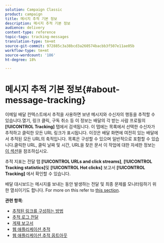 ```yaml
---
solution: Campaign Classic
product: campaign
title: 메시지 추적 기본 정보
description: 메시지 추적 기본 정보
audience: delivery
content-type: reference
topic-tags: tracking-messages
translation-type: tm+mt
source-git-commit: 972885c3a38bcd3a260574bacbb3f507e11ae05b
workflow-type: tm+mt
source-wordcount: '186'
ht-degree: 18%

---
```



# 메시지 추적 기본 정보{#about-message-tracking}

이메일 배달 컨텍스트에서 추적을 사용하면 보낸 메시지와 수신자의 행동을 추적할 수 있습니다.열기, 링크 클릭, 구독 취소 등 이 정보는 배달의 각 받는 사람 프로필의 **[!UICONTROL Tracking]** 탭에서 검색됩니다. 이 탭에는 목록에서 선택한 수신자가 추적하고 클릭한 모든 URL 링크가 표시됩니다. 이것은 배달 화면에 여전히 있는 배달에서 추적된 모든 URL의 축적입니다. 목록은 구성할 수 있으며 일반적으로 포함할 수 있습니다.클릭한 URL, 클릭 날짜 및 시간, URL을 찾은 문서 이 작업에 대한 자세한 정보는 [이 섹션](../../platform/using/editing-a-profile.md#tracking-tab)을 참조하십시오.

추적 지표는 전달 탭 **[!UICONTROL URLs and click streams]**, **[!UICONTROL Tracking statistics]**&#x200B;및 **[!UICONTROL Hot clicks]** 보고서 **[!UICONTROL Tracking]** 에서 확인할 수 있습니다.

배달 대시보드는 메시지를 보내는 동안 발생하는 전달 및 최종 문제를 모니터링하기 위한 열쇠이기도 합니다. For more on this refer to [this section](../../delivery/using/monitoring-a-delivery.md).

**관련 항목**:

* [추적된 링크를 구성하는 방법](../../delivery/using/how-to-configure-tracked-links.md)
* [추적 로그 전달](../../production/using/tracking-logs-issues.md)
* [게재 보고서](../../reporting/using/delivery-reports.md)
* [웹 애플리케이션 추적](../../web/using/tracking-a-web-application.md)
* [웹 애플리케이션 추적 옵트아웃](../../web/using/web-application-tracking-opt-out.md)
